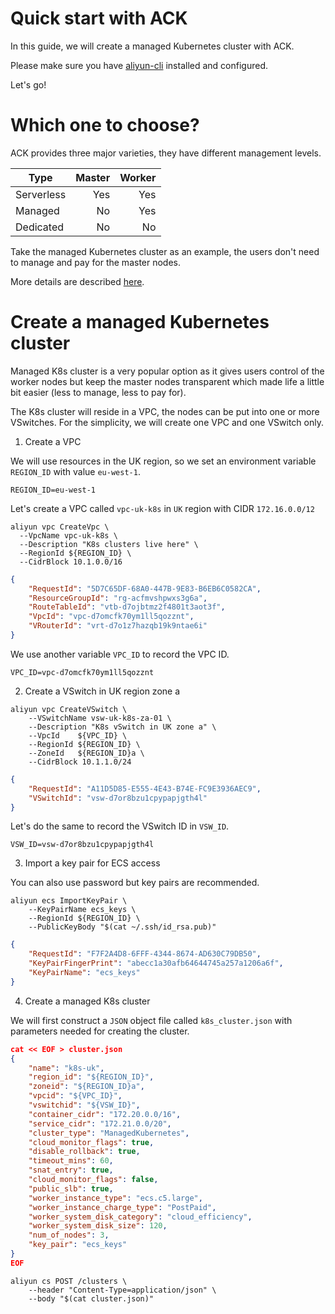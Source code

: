 # Quick start with ACK

In this guide, we will create a managed Kubernetes cluster with ACK.

Please make sure you have [aliyun-cli](https://github.com/aliyun/aliyun-cli) installed and configured.

Let's go!

# Which one to choose?

ACK provides three major varieties, they have different management levels.

| Type       | Master | Worker |
|------------|-------:| ------:|
| Serverless |    Yes |    Yes |
| Managed    |     No |    Yes |
| Dedicated  |     No |     No |

Take the managed Kubernetes cluster as an example, the users don't need to manage and pay for the master nodes.

More details are described [here](https://www.alibabacloud.com/help/doc-detail/107720.htm).

# Create a managed Kubernetes cluster

Managed K8s cluster is a very popular option as it gives users control of the worker nodes but keep the master nodes transparent which made life a little bit easier (less to manage, less to pay for).

The K8s cluster will reside in a VPC, the nodes can be put into one or more VSwitches. For the simplicity, we will create one VPC and one VSwitch only.


1. Create a VPC

We will use resources in the UK region, so we set an environment variable `REGION_ID` with value `eu-west-1`.

```
REGION_ID=eu-west-1
```

Let's create a VPC called `vpc-uk-k8s` in `UK` region with CIDR `172.16.0.0/12`

```
aliyun vpc CreateVpc \
  --VpcName vpc-uk-k8s \
  --Description "K8s clusters live here" \
  --RegionId ${REGION_ID} \
  --CidrBlock 10.1.0.0/16
```

```json
{
	"RequestId": "5D7C65DF-68A0-447B-9E83-B6EB6C0582CA",
	"ResourceGroupId": "rg-acfmvshpwxs3g6a",
	"RouteTableId": "vtb-d7ojbtmz2f4801t3aot3f",
	"VpcId": "vpc-d7omcfk70ym1ll5qozznt",
	"VRouterId": "vrt-d7o1z7hazqb19k9ntae6i"
}
```

We use another variable `VPC_ID` to record the VPC ID.

```
VPC_ID=vpc-d7omcfk70ym1ll5qozznt
```

2. Create a VSwitch in UK region zone a

```
aliyun vpc CreateVSwitch \
    --VSwitchName vsw-uk-k8s-za-01 \
    --Description "K8s vSwitch in UK zone a" \
    --VpcId    ${VPC_ID} \
    --RegionId ${REGION_ID} \
    --ZoneId   ${REGION_ID}a \
    --CidrBlock 10.1.1.0/24
```

```json
{
	"RequestId": "A11D5D85-E555-4E43-B74E-FC9E3936AEC9",
	"VSwitchId": "vsw-d7or8bzu1cpypapjgth4l"
}
```

Let's do the same to record the VSwitch ID in `VSW_ID`.

```
VSW_ID=vsw-d7or8bzu1cpypapjgth4l
```

3. Import a key pair for ECS access

You can also use password but key pairs are recommended.

```
aliyun ecs ImportKeyPair \
    --KeyPairName ecs_keys \
    --RegionId ${REGION_ID} \
    --PublicKeyBody "$(cat ~/.ssh/id_rsa.pub)"
```

```json
{
	"RequestId": "F7F2A4D8-6FFF-4344-8674-AD630C79DB50",
	"KeyPairFingerPrint": "abecc1a30afb64644745a257a1206a6f",
	"KeyPairName": "ecs_keys"
}
```

4. Create a managed K8s cluster

We will first construct a `JSON` object file called `k8s_cluster.json` with parameters needed for creating the cluster.

```json
cat << EOF > cluster.json
{
    "name": "k8s-uk",
    "region_id": "${REGION_ID}",
    "zoneid": "${REGION_ID}a",
    "vpcid": "${VPC_ID}",
    "vswitchid": "${VSW_ID}",
    "container_cidr": "172.20.0.0/16",
    "service_cidr": "172.21.0.0/20",
    "cluster_type": "ManagedKubernetes",
    "cloud_monitor_flags": true,
    "disable_rollback": true,
    "timeout_mins": 60,
    "snat_entry": true,
    "cloud_monitor_flags": false,
    "public_slb": true,
    "worker_instance_type": "ecs.c5.large",
    "worker_instance_charge_type": "PostPaid",
    "worker_system_disk_category": "cloud_efficiency",
    "worker_system_disk_size": 120,
    "num_of_nodes": 3,
    "key_pair": "ecs_keys"
}
EOF
```

```
aliyun cs POST /clusters \
    --header "Content-Type=application/json" \
    --body "$(cat cluster.json)"
```
